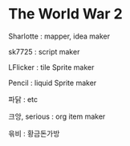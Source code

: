 # The World War 2


Sharlotte : mapper, idea maker

sk7725 : script maker

LFlicker : tile Sprite maker

Pencil : liquid Sprite maker

파닭 : etc

크앙, serious : org item maker

윾비 : 황금돈가방


